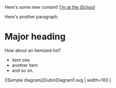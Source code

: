 Here's some new content! [I'm at the iSchool](https://ischool.illinois.edu)

Here's another paragraph.

# Major heading

How about an itemized list?

- item one
- another item
- and so on.

![Sample diagram](DubinDiagram1.svg | width=100 )
